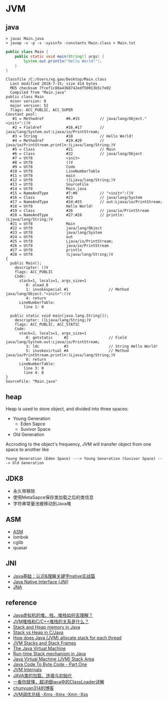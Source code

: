 # JVM

## java

```
> javac Main.java
> javap -v -p -s -sysinfo -constants Main.class > Main.txt
```

```java
public class Main {
    public static void main(String[] args) {
        System.out.println("Hello World!");
    }
}
```

```
Classfile /C:/Users/xg.gao/Desktop/Main.class
  Last modified 2018-7-15; size 414 bytes
  MD5 checksum 7fcef1c80a4368742edf50013b5c7e02
  Compiled from "Main.java"
public class Main
  minor version: 0
  major version: 52
  flags: ACC_PUBLIC, ACC_SUPER
Constant pool:
   #1 = Methodref          #6.#15         // java/lang/Object."<init>":()V
   #2 = Fieldref           #16.#17        // java/lang/System.out:Ljava/io/PrintStream;
   #3 = String             #18            // Hello World!
   #4 = Methodref          #19.#20        // java/io/PrintStream.println:(Ljava/lang/String;)V
   #5 = Class              #21            // Main
   #6 = Class              #22            // java/lang/Object
   #7 = Utf8               <init>
   #8 = Utf8               ()V
   #9 = Utf8               Code
  #10 = Utf8               LineNumberTable
  #11 = Utf8               main
  #12 = Utf8               ([Ljava/lang/String;)V
  #13 = Utf8               SourceFile
  #14 = Utf8               Main.java
  #15 = NameAndType        #7:#8          // "<init>":()V
  #16 = Class              #23            // java/lang/System
  #17 = NameAndType        #24:#25        // out:Ljava/io/PrintStream;
  #18 = Utf8               Hello World!
  #19 = Class              #26            // java/io/PrintStream
  #20 = NameAndType        #27:#28        // println:(Ljava/lang/String;)V
  #21 = Utf8               Main
  #22 = Utf8               java/lang/Object
  #23 = Utf8               java/lang/System
  #24 = Utf8               out
  #25 = Utf8               Ljava/io/PrintStream;
  #26 = Utf8               java/io/PrintStream
  #27 = Utf8               println
  #28 = Utf8               (Ljava/lang/String;)V
{
  public Main();
    descriptor: ()V
    flags: ACC_PUBLIC
    Code:
      stack=1, locals=1, args_size=1
         0: aload_0
         1: invokespecial #1                  // Method java/lang/Object."<init>":()V
         4: return
      LineNumberTable:
        line 1: 0

  public static void main(java.lang.String[]);
    descriptor: ([Ljava/lang/String;)V
    flags: ACC_PUBLIC, ACC_STATIC
    Code:
      stack=2, locals=1, args_size=1
         0: getstatic     #2                  // Field java/lang/System.out:Ljava/io/PrintStream;
         3: ldc           #3                  // String Hello World!
         5: invokevirtual #4                  // Method java/io/PrintStream.println:(Ljava/lang/String;)V
         8: return
      LineNumberTable:
        line 3: 0
        line 4: 8
}
SourceFile: "Main.java"

```

## heap

Heap is used to store object, and divided into three spaces:

- Young Generation
  - Eden Sapce
  - Suvivor Space
- Old Generation

Accroding to the object's frequency, JVM will transfer object from one space to another like

```
Young Generation (Eden Space) ---> Young Generation (Suvivor Space) ---> Old Generation
```

## JDK8

- 永久带移除
- 使用MetaSapce保存类加载之后的类信息
- 字符串常量池被移动到Java堆

## ASM

- [ASM](https://asm.ow2.io/)
- lombok
- cglib
- quasar

## JNI

- [Java基础：认识&理解关键字native实战篇](https://www.cnblogs.com/Alandre/p/4456719.html)
- [Java Native Interface (JNI)](https://www3.ntu.edu.sg/home/ehchua/programming/java/JavaNativeInterface.html)
- [JNA](https://github.com/java-native-access/jna)

## reference

- [Java虚拟机的堆、栈、堆栈如何去理解？](https://www.zhihu.com/question/29833675)
- [JVM堆栈和C/C++堆栈的关系是什么？](https://www.zhihu.com/question/40122222)
- [Stack and Heap memory in Java](https://softwareengineering.stackexchange.com/questions/65281/stack-and-heap-memory-in-java)
- [Stack vs Heap in C/Java](https://stackoverflow.com/questions/17535436/stack-vs-heap-in-c-java)
- [How does Java (JVM) allocate stack for each thread](https://stackoverflow.com/questions/36898701/how-does-java-jvm-allocate-stack-for-each-thread)
- [JVM Stacks and Stack Frames](https://alvinalexander.com/scala/fp-book/recursion-jvm-stacks-stack-frames)
- [The Java Virtual Machine](https://www.artima.com/insidejvm/ed2/jvm.html)
- [Run-time Stack mechanism in Java](https://www.geeksforgeeks.org/run-time-stack-mechanism-java/)
- [Java Virtual Machine (JVM) Stack Area](https://www.geeksforgeeks.org/java-virtual-machine-jvm-stack-area/)
- [Java Code To Byte Code - Part One](http://blog.jamesdbloom.com/JavaCodeToByteCode_PartOne.html)
- [JVM Internals](http://blog.jamesdbloom.com/JVMInternals.html)
- [JAVA类的加载、连接与初始化](https://www.cnblogs.com/Blogyin/p/7809382.html)
- [一看你就懂，超详细java中的ClassLoader详解](https://blog.csdn.net/briblue/article/details/54973413)
- [chunyuan314的博客](https://blog.csdn.net/chunyuan314)
- [JVM调优总结 -Xms -Xmx -Xmn -Xss](https://blog.csdn.net/rickyit/article/details/53895060)